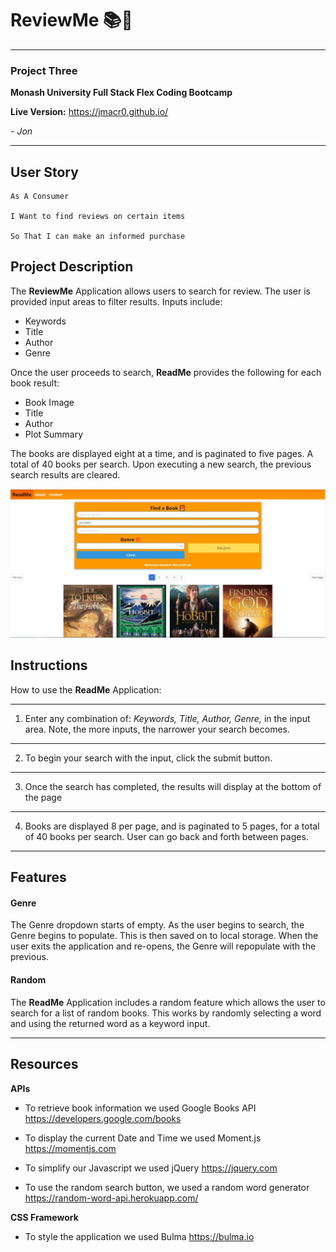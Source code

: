 # ReviewMe 📚📖 
---

### Project Three

**Monash University Full Stack Flex Coding Bootcamp**

**Live Version:** https://jmacr0.github.io/

*- Jon*

---

## User Story
```
As A Consumer

I Want to find reviews on certain items

So That I can make an informed purchase
```

## Project Description
The **ReviewMe** Application allows users to search for review. The user is provided input areas to filter results. Inputs include:

* Keywords
* Title
* Author
* Genre

 
Once the user proceeds to search, **ReadMe** provides the following for each book result:

* Book Image
* Title
* Author
* Plot Summary

The books are displayed eight at a time, and is paginated to five pages. A total of 40 books per search. Upon executing a new search, the previous search results are cleared.

![desktop view](https://github.com/Jmacr0/project_one/raw/master/assets/image/desktop.JPG "Logo Title Text 1")


## Instructions

How to use the **ReadMe** Application:

---
1. Enter any combination of: *Keywords, Title, Author, Genre,* in the input area. Note, the more inputs, the narrower your search becomes.
---
2. To begin your search with the input, click the submit button.
---
3. Once the search has completed, the results will display at the bottom of the page
---
4. Books are displayed 8 per page, and is paginated to 5 pages, for a total of 40 books per search. User can go back and forth between pages.
---
## Features

#### Genre
The Genre dropdown starts of empty. As the user begins to search, the Genre begins to populate. This is then saved on to local storage. When the user exits the application and re-opens, the Genre will repopulate with the previous. 

#### Random

The **ReadMe** Application includes a random feature which allows the user to search for a list of random books. This works by randomly selecting a word and using the returned word as a keyword input. 

---
## Resources

**APIs**

* To retrieve book information we used Google Books API https://developers.google.com/books

* To display the current Date and Time we used Moment.js https://momentjs.com

* To simplify our Javascript we used jQuery https://jquery.com

* To use the random search button, we used a random word generator https://random-word-api.herokuapp.com/

**CSS Framework**

* To style the application we used Bulma https://bulma.io



